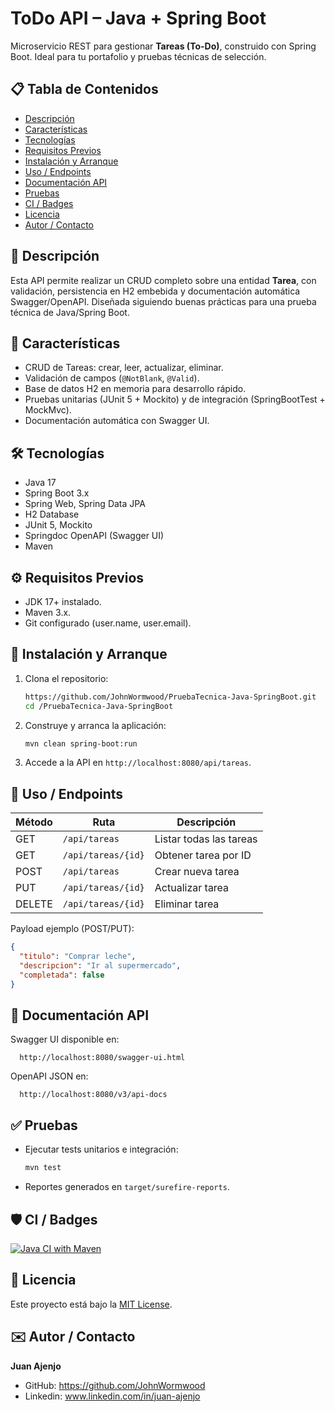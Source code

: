 # ToDo API – Java + Spring Boot

Microservicio REST para gestionar **Tareas (To-Do)**, construido con Spring Boot. Ideal para tu portafolio y pruebas técnicas de selección.  

## 📋 Tabla de Contenidos

- [Descripción](#descripción)  
- [Características](#características)  
- [Tecnologías](#tecnologías)  
- [Requisitos Previos](#requisitos-previos)  
- [Instalación y Arranque](#instalación-y-arranque)  
- [Uso / Endpoints](#uso--endpoints)  
- [Documentación API](#documentación-api)  
- [Pruebas](#pruebas)  
- [CI / Badges](#ci--badges)  
- [Licencia](#licencia)  
- [Autor / Contacto](#autor--contacto)  

## 📖 Descripción

Esta API permite realizar un CRUD completo sobre una entidad **Tarea**, con validación, persistencia en H2 embebida y documentación automática Swagger/OpenAPI. Diseñada siguiendo buenas prácticas para una prueba técnica de Java/Spring Boot.  

## 🚀 Características

- CRUD de Tareas: crear, leer, actualizar, eliminar.  
- Validación de campos (`@NotBlank`, `@Valid`).  
- Base de datos H2 en memoria para desarrollo rápido.  
- Pruebas unitarias (JUnit 5 + Mockito) y de integración (SpringBootTest + MockMvc).  
- Documentación automática con Swagger UI.  

## 🛠 Tecnologías

- Java 17  
- Spring Boot 3.x  
- Spring Web, Spring Data JPA  
- H2 Database  
- JUnit 5, Mockito  
- Springdoc OpenAPI (Swagger UI)  
- Maven  

## ⚙️ Requisitos Previos

- JDK 17+ instalado.  
- Maven 3.x.  
- Git configurado (user.name, user.email).  

## 💾 Instalación y Arranque

1. Clona el repositorio:  
   ```bash
   https://github.com/JohnWormwood/PruebaTecnica-Java-SpringBoot.git
   cd /PruebaTecnica-Java-SpringBoot
   ```  
2. Construye y arranca la aplicación:  
   ```bash
   mvn clean spring-boot:run
   ```  
3. Accede a la API en `http://localhost:8080/api/tareas`.  

## 🔌 Uso / Endpoints

| Método | Ruta                 | Descripción             |
|--------|----------------------|-------------------------|
| GET    | `/api/tareas`        | Listar todas las tareas |
| GET    | `/api/tareas/{id}`   | Obtener tarea por ID    |
| POST   | `/api/tareas`        | Crear nueva tarea       |
| PUT    | `/api/tareas/{id}`   | Actualizar tarea        |
| DELETE | `/api/tareas/{id}`   | Eliminar tarea          |

Payload ejemplo (POST/PUT):
```json
{
  "titulo": "Comprar leche",
  "descripcion": "Ir al supermercado",
  "completada": false
}
```

## 📑 Documentación API

Swagger UI disponible en:  
```
  http://localhost:8080/swagger-ui.html
```  
OpenAPI JSON en:  
```
  http://localhost:8080/v3/api-docs
```

## ✅ Pruebas

- Ejecutar tests unitarios e integración:  
  ```bash
  mvn test
  ```
- Reportes generados en `target/surefire-reports`.  

## 🛡 CI / Badges

[![Java CI with Maven](https://github.com/JohnWormwood/PruebaTecnica-Java-SpringBoot/actions/workflows/maven.yml/badge.svg)](https://github.com/JohnWormwood/PruebaTecnica-Java-SpringBoot/actions/workflows/maven.yml) 

## 📜 Licencia

Este proyecto está bajo la [MIT License](LICENSE).  

## ✉️ Autor / Contacto

**Juan Ajenjo**  
- GitHub: https://github.com/JohnWormwood 
- Linkedin: www.linkedin.com/in/juan-ajenjo

